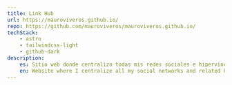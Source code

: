 ```yaml
---
title: Link Hub
url: https://mauroviveros.github.io/
repo: https://github.com/mauroviveros/mauroviveros.github.io/
techStack:
    - astro
    - tailwindcss-light
    - github-dark
description:
    es: Sitio web donde centralizo todas mis redes sociales e hipervinculos relacionados
    en: Website where I centralize all my social networks and related hyperlinks.
---
```

